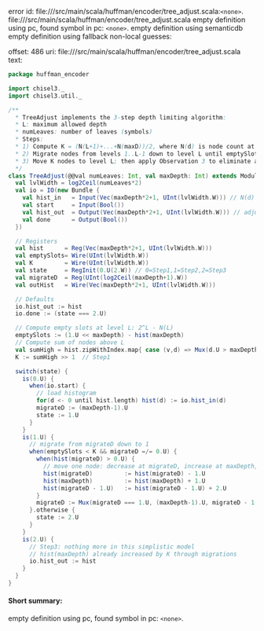 error id: file://<WORKSPACE>/src/main/scala/huffman/encoder/tree_adjust.scala:`<none>`.
file://<WORKSPACE>/src/main/scala/huffman/encoder/tree_adjust.scala
empty definition using pc, found symbol in pc: `<none>`.
empty definition using semanticdb
empty definition using fallback
non-local guesses:

offset: 486
uri: file://<WORKSPACE>/src/main/scala/huffman/encoder/tree_adjust.scala
text:
```scala
package huffman_encoder

import chisel3._
import chisel3.util._

/**
  * TreeAdjust implements the 3-step depth limiting algorithm:
  * L: maximum allowed depth
  * numLeaves: number of leaves (symbols)
  * Steps:
  * 1) Compute K = (N(L+1)+...+N(maxD))/2, where N(d) is node count at level d
  * 2) Migrate nodes from levels 1..L-1 down to level L until emptySlots(L) >= K
  * 3) Move K nodes to level L; then apply Observation 3 to eliminate any remaining holes
  */
class TreeAdjust(@@val numLeaves: Int, val maxDepth: Int) extends Module {
  val lvlWidth = log2Ceil(numLeaves*2)
  val io = IO(new Bundle {
    val hist_in   = Input(Vec(maxDepth*2+1, UInt(lvlWidth.W))) // N(d) for d=0..maxD
    val start     = Input(Bool())
    val hist_out  = Output(Vec(maxDepth*2+1, UInt(lvlWidth.W))) // adjusted N(d)
    val done      = Output(Bool())
  })

  // Registers
  val hist      = Reg(Vec(maxDepth*2+1, UInt(lvlWidth.W)))
  val emptySlots= Wire(UInt(lvlWidth.W))
  val K         = Wire(UInt(lvlWidth.W))
  val state     = RegInit(0.U(2.W)) // 0=Step1,1=Step2,2=Step3
  val migrateD  = Reg(UInt(log2Ceil(maxDepth+1).W))
  val outHist   = Wire(Vec(maxDepth*2+1, UInt(lvlWidth.W)))

  // Defaults
  io.hist_out := hist
  io.done := (state === 2.U)

  // Compute empty slots at level L: 2^L - N(L)
  emptySlots := (1.U << maxDepth) - hist(maxDepth)
  // Compute sum of nodes above L
  val sumHigh = hist.zipWithIndex.map{ case (v,d) => Mux(d.U > maxDepth.U, v, 0.U) }.reduce(_+_)
  K := sumHigh >> 1  // Step1

  switch(state) {
    is(0.U) {
      when(io.start) {
        // load histogram
        for(d <- 0 until hist.length) hist(d) := io.hist_in(d)
        migrateD := (maxDepth-1).U
        state := 1.U
      }
    }
    is(1.U) {
      // migrate from migrateD down to 1
      when(emptySlots < K && migrateD =/= 0.U) {
        when(hist(migrateD) > 0.U) {
          // move one node: decrease at migrateD, increase at maxDepth, increase holes at migrateD-1
          hist(migrateD)         := hist(migrateD) - 1.U
          hist(maxDepth)         := hist(maxDepth) + 1.U
          hist(migrateD - 1.U)   := hist(migrateD - 1.U) + 2.U
        }
        migrateD := Mux(migrateD === 1.U, (maxDepth-1).U, migrateD - 1.U)
      }.otherwise {
        state := 2.U
      }
    }
    is(2.U) {
      // Step3: nothing more in this simplistic model
      // hist(maxDepth) already increased by K through migrations
      io.hist_out := hist
    }
  }
}
```


#### Short summary: 

empty definition using pc, found symbol in pc: `<none>`.